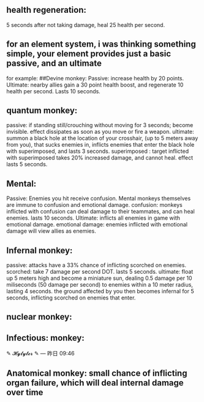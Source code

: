 ## health regeneration: 
5 seconds after not taking damage, heal 25 health per second. 

## for an element system, i was thinking something simple, your element provides just a basic passive, and an ultimate

for example:
##Devine monkey: 
Passive: increase health by 20 points.
Ultimate: nearby allies gain a 30 point health boost, and regenerate 10 health per second. Lasts 10 seconds.

## quantum monkey: 
passive: if standing still/crouching without moving for 3 seconds; become invisible. effect dissipates as soon as you move or fire a weapon.
ultimate: summon a black hole at the location of your crosshair, (up to 5 meters away from you), that sucks enemies in, inflicts enemies that enter the black hole with superimposed, and lasts 3 seconds.
superimposed : target inflicted with superimposed takes 20% increased damage, and cannot heal. effect lasts 5 seconds.

## Mental:
Passive: Enemies you hit receive confusion.
Mental monkeys themselves are immune to confusion and emotional damage.
confusion: monkeys inflicted with confusion can deal damage to their teammates, and can heal enemies. lasts 10 seconds. 
Ultimate: inflicts all enemies in game with emotional damage.
emotional damage: enemies inflicted with emotional damage will view allies as enemies. 

## Infernal monkey:
passive: attacks have a 33% chance of inflicting scorched on enemies.
scorched: take 7 damage per second DOT. lasts 5 seconds. 
ultimate: float up 5 meters high and become a miniature sun, dealing 0.5 damage per 10 miliseconds (50 damage per second) to enemies within a 10 meter radius, lasting 4 seconds. the ground affected by you then becomes infernal for 5 seconds, inflicting scorched on enemies that enter.

## nuclear monkey: 

## Infectious: monkey: 
✎ 𝓗𝔂𝓵𝔂𝓽𝓮𝓻 ✎ — 昨日 09:46
## Anatomical monkey: small chance of inflicting organ failure, which will deal internal damage over time
